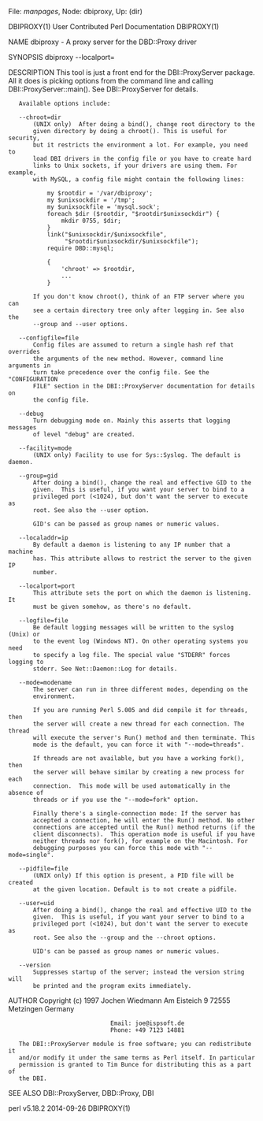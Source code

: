 File: *manpages*,  Node: dbiproxy,  Up: (dir)

DBIPROXY(1)           User Contributed Perl Documentation          DBIPROXY(1)



NAME
       dbiproxy - A proxy server for the DBD::Proxy driver

SYNOPSIS
           dbiproxy <options> --localport=<port>

DESCRIPTION
       This tool is just a front end for the DBI::ProxyServer package. All it
       does is picking options from the command line and calling
       DBI::ProxyServer::main(). See DBI::ProxyServer for details.

       Available options include:

       --chroot=dir
           (UNIX only)  After doing a bind(), change root directory to the
           given directory by doing a chroot(). This is useful for security,
           but it restricts the environment a lot. For example, you need to
           load DBI drivers in the config file or you have to create hard
           links to Unix sockets, if your drivers are using them. For example,
           with MySQL, a config file might contain the following lines:

               my $rootdir = '/var/dbiproxy';
               my $unixsockdir = '/tmp';
               my $unixsockfile = 'mysql.sock';
               foreach $dir ($rootdir, "$rootdir$unixsockdir") {
                   mkdir 0755, $dir;
               }
               link("$unixsockdir/$unixsockfile",
                    "$rootdir$unixsockdir/$unixsockfile");
               require DBD::mysql;

               {
                   'chroot' => $rootdir,
                   ...
               }

           If you don't know chroot(), think of an FTP server where you can
           see a certain directory tree only after logging in. See also the
           --group and --user options.

       --configfile=file
           Config files are assumed to return a single hash ref that overrides
           the arguments of the new method. However, command line arguments in
           turn take precedence over the config file. See the "CONFIGURATION
           FILE" section in the DBI::ProxyServer documentation for details on
           the config file.

       --debug
           Turn debugging mode on. Mainly this asserts that logging messages
           of level "debug" are created.

       --facility=mode
           (UNIX only) Facility to use for Sys::Syslog. The default is daemon.

       --group=gid
           After doing a bind(), change the real and effective GID to the
           given.  This is useful, if you want your server to bind to a
           privileged port (<1024), but don't want the server to execute as
           root. See also the --user option.

           GID's can be passed as group names or numeric values.

       --localaddr=ip
           By default a daemon is listening to any IP number that a machine
           has. This attribute allows to restrict the server to the given IP
           number.

       --localport=port
           This attribute sets the port on which the daemon is listening. It
           must be given somehow, as there's no default.

       --logfile=file
           Be default logging messages will be written to the syslog (Unix) or
           to the event log (Windows NT). On other operating systems you need
           to specify a log file. The special value "STDERR" forces logging to
           stderr. See Net::Daemon::Log for details.

       --mode=modename
           The server can run in three different modes, depending on the
           environment.

           If you are running Perl 5.005 and did compile it for threads, then
           the server will create a new thread for each connection. The thread
           will execute the server's Run() method and then terminate. This
           mode is the default, you can force it with "--mode=threads".

           If threads are not available, but you have a working fork(), then
           the server will behave similar by creating a new process for each
           connection.  This mode will be used automatically in the absence of
           threads or if you use the "--mode=fork" option.

           Finally there's a single-connection mode: If the server has
           accepted a connection, he will enter the Run() method. No other
           connections are accepted until the Run() method returns (if the
           client disconnects).  This operation mode is useful if you have
           neither threads nor fork(), for example on the Macintosh. For
           debugging purposes you can force this mode with "--mode=single".

       --pidfile=file
           (UNIX only) If this option is present, a PID file will be created
           at the given location. Default is to not create a pidfile.

       --user=uid
           After doing a bind(), change the real and effective UID to the
           given.  This is useful, if you want your server to bind to a
           privileged port (<1024), but don't want the server to execute as
           root. See also the --group and the --chroot options.

           UID's can be passed as group names or numeric values.

       --version
           Suppresses startup of the server; instead the version string will
           be printed and the program exits immediately.

AUTHOR
           Copyright (c) 1997    Jochen Wiedmann
                                 Am Eisteich 9
                                 72555 Metzingen
                                 Germany

                                 Email: joe@ispsoft.de
                                 Phone: +49 7123 14881

       The DBI::ProxyServer module is free software; you can redistribute it
       and/or modify it under the same terms as Perl itself. In particular
       permission is granted to Tim Bunce for distributing this as a part of
       the DBI.

SEE ALSO
       DBI::ProxyServer, DBD::Proxy, DBI



perl v5.18.2                      2014-09-26                       DBIPROXY(1)
